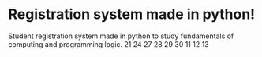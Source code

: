 # Registration system made in python!
Student registration system made in python to study fundamentals of computing and programming logic.
21
24
27
28
29
30
11
12
13
